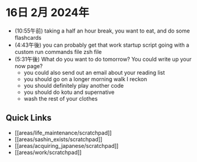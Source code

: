# 16日 2月 2024年
- (10:55午前) taking a half an hour break, you want to eat, and do some flashcards
- (4:43午後) you can probably get that work startup script going with a custom run commands file zsh file
- (5:31午後) What do you want to do tomorrow? You could write up your now page?
  - you could also send out an email about your reading list
  - you should go on a longer morning walk I reckon
  - you should definitely play another code
  - you should do kotu and supernative
  - wash the rest of your clothes





## Quick Links
- [[areas/life_maintenance/scratchpad]]
- [[areas/sashin_exists/scratchpad]]
- [[areas/acquiring_japanese/scratchpad]]
- [[areas/work/scratchpad]]

